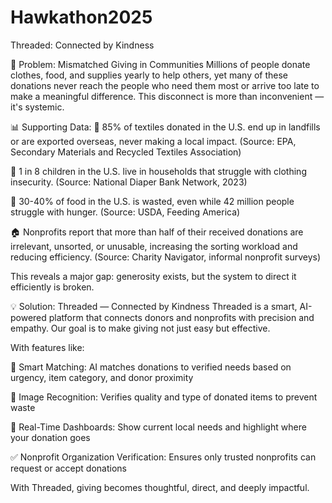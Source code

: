 # Hawkathon2025
Threaded: Connected by Kindness 


🧵 Problem: Mismatched Giving in Communities
Millions of people donate clothes, food, and supplies yearly to help others, yet many of these donations never reach the people who need them most or arrive too late to make a meaningful difference. This disconnect is more than inconvenient — it's systemic.

📊 Supporting Data:
🧺 85% of textiles donated in the U.S. end up in landfills or are exported overseas, never making a local impact.
(Source: EPA, Secondary Materials and Recycled Textiles Association)

🧒 1 in 8 children in the U.S. live in households that struggle with clothing insecurity.
(Source: National Diaper Bank Network, 2023)

🥫 30-40% of food in the U.S. is wasted, even while 42 million people struggle with hunger.
(Source: USDA, Feeding America)

🏠 Nonprofits report that more than half of their received donations are irrelevant, unsorted, or unusable, increasing the sorting workload and reducing efficiency.
(Source: Charity Navigator, informal nonprofit surveys)

This reveals a major gap: generosity exists, but the system to direct it efficiently is broken.

💡 Solution: Threaded — Connected by Kindness
Threaded is a smart, AI-powered platform that connects donors and nonprofits with precision and empathy.
Our goal is to make giving not just easy but effective.

With features like:

📍 Smart Matching: AI matches donations to verified needs based on urgency, item category, and donor proximity

📸 Image Recognition: Verifies quality and type of donated items to prevent waste

🔁 Real-Time Dashboards: Show current local needs and highlight where your donation goes

✅ Nonprofit Organization Verification: Ensures only trusted nonprofits can request or accept donations

With Threaded, giving becomes thoughtful, direct, and deeply impactful.
